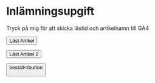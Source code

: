 # Inlämningsupgift

Tryck på mig för att skicka lästid och artikelnamn till GA4



<button id="knappen_1">Läst Artikel</button>

<button id="knappen_2">Läst Artikel 2</button>

<button id="beställ">beställ</button
